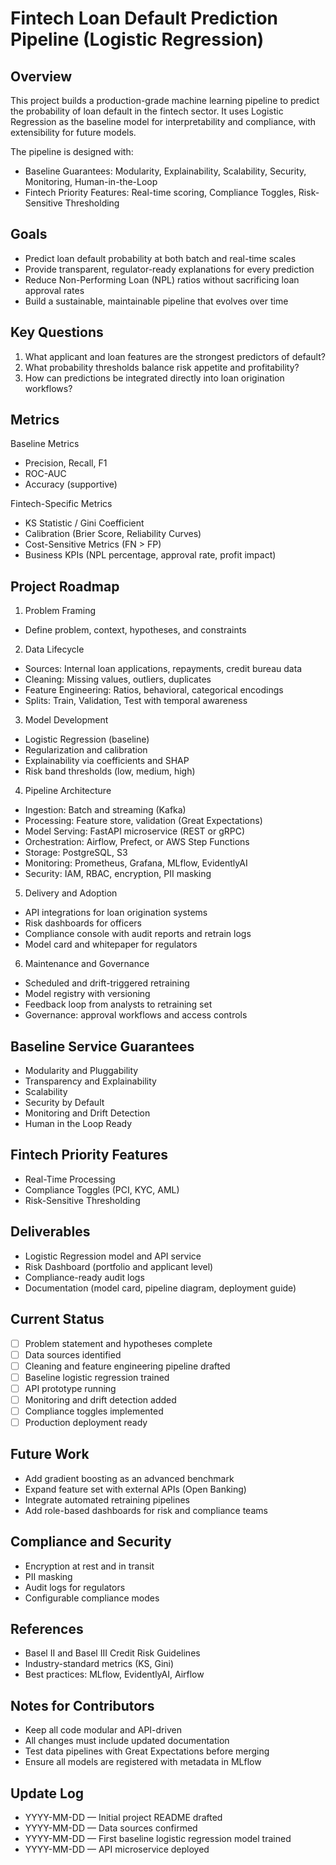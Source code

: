 # Fintech Loan Default Prediction Pipeline (Logistic Regression)

## Overview
This project builds a production-grade machine learning pipeline to predict the probability of loan default in the fintech sector.  It uses Logistic Regression as the baseline model for interpretability and compliance, with extensibility for future models.  

The pipeline is designed with:
- Baseline Guarantees: Modularity, Explainability, Scalability, Security, Monitoring, Human-in-the-Loop
- Fintech Priority Features: Real-time scoring, Compliance Toggles, Risk-Sensitive Thresholding

## Goals
- Predict loan default probability at both batch and real-time scales
- Provide transparent, regulator-ready explanations for every prediction
- Reduce Non-Performing Loan (NPL) ratios without sacrificing loan approval rates
- Build a sustainable, maintainable pipeline that evolves over time

## Key Questions
1. What applicant and loan features are the strongest predictors of default?  
2. What probability thresholds balance risk appetite and profitability?  
3. How can predictions be integrated directly into loan origination workflows?  

## Metrics

Baseline Metrics
- Precision, Recall, F1
- ROC-AUC
- Accuracy (supportive)

Fintech-Specific Metrics
- KS Statistic / Gini Coefficient
- Calibration (Brier Score, Reliability Curves)
- Cost-Sensitive Metrics (FN > FP)
- Business KPIs (NPL percentage, approval rate, profit impact)

## Project Roadmap

1. Problem Framing
- Define problem, context, hypotheses, and constraints

2. Data Lifecycle
- Sources: Internal loan applications, repayments, credit bureau data
- Cleaning: Missing values, outliers, duplicates
- Feature Engineering: Ratios, behavioral, categorical encodings
- Splits: Train, Validation, Test with temporal awareness

3. Model Development
- Logistic Regression (baseline)
- Regularization and calibration
- Explainability via coefficients and SHAP
- Risk band thresholds (low, medium, high)

4. Pipeline Architecture
- Ingestion: Batch and streaming (Kafka)  
- Processing: Feature store, validation (Great Expectations)  
- Model Serving: FastAPI microservice (REST or gRPC)  
- Orchestration: Airflow, Prefect, or AWS Step Functions  
- Storage: PostgreSQL, S3  
- Monitoring: Prometheus, Grafana, MLflow, EvidentlyAI  
- Security: IAM, RBAC, encryption, PII masking  

5. Delivery and Adoption
- API integrations for loan origination systems  
- Risk dashboards for officers  
- Compliance console with audit reports and retrain logs  
- Model card and whitepaper for regulators  

6. Maintenance and Governance
- Scheduled and drift-triggered retraining  
- Model registry with versioning  
- Feedback loop from analysts to retraining set  
- Governance: approval workflows and access controls  

## Baseline Service Guarantees
- Modularity and Pluggability  
- Transparency and Explainability  
- Scalability  
- Security by Default  
- Monitoring and Drift Detection  
- Human in the Loop Ready  

## Fintech Priority Features
- Real-Time Processing  
- Compliance Toggles (PCI, KYC, AML)  
- Risk-Sensitive Thresholding  

## Deliverables
- Logistic Regression model and API service  
- Risk Dashboard (portfolio and applicant level)  
- Compliance-ready audit logs  
- Documentation (model card, pipeline diagram, deployment guide)  

## Current Status
- [ ] Problem statement and hypotheses complete  
- [ ] Data sources identified  
- [ ] Cleaning and feature engineering pipeline drafted  
- [ ] Baseline logistic regression trained  
- [ ] API prototype running  
- [ ] Monitoring and drift detection added  
- [ ] Compliance toggles implemented  
- [ ] Production deployment ready  

## Future Work
- Add gradient boosting as an advanced benchmark  
- Expand feature set with external APIs (Open Banking)  
- Integrate automated retraining pipelines  
- Add role-based dashboards for risk and compliance teams  

## Compliance and Security
- Encryption at rest and in transit  
- PII masking  
- Audit logs for regulators  
- Configurable compliance modes  

## References
- Basel II and Basel III Credit Risk Guidelines  
- Industry-standard metrics (KS, Gini)  
- Best practices: MLflow, EvidentlyAI, Airflow  

## Notes for Contributors
- Keep all code modular and API-driven  
- All changes must include updated documentation  
- Test data pipelines with Great Expectations before merging  
- Ensure all models are registered with metadata in MLflow  

## Update Log
- YYYY-MM-DD — Initial project README drafted  
- YYYY-MM-DD — Data sources confirmed  
- YYYY-MM-DD — First baseline logistic regression model trained  
- YYYY-MM-DD — API microservice deployed  
